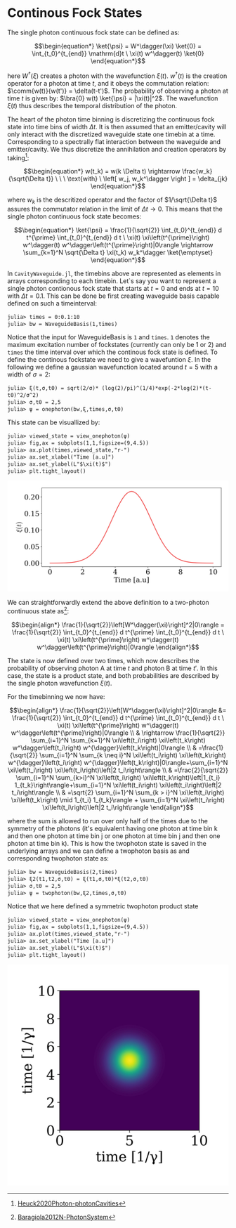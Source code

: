 # Continous Fock States

The single photon continuous fock state can be defined as:

$$\begin{equation*}
    \ket{\psi} = W^\dagger(\xi) \ket{0} = \int_{t_0}^{t_{end}} \mathrm{d}t \ \xi(t) w^\dagger(t) \ket{0}
\end{equation*}$$

here $W^\dagger(\xi)$ creates a photon with the wavefunction $\xi(t)$. $w^\dagger(t)$ is the creation operator for a photon at time $t$, and it obeys the commutation relation: $\comm{w(t)}{w(t')} = \delta(t-t')$. The probability of observing a photon at time $t$ is given by: $\bra{0} w(t) \ket{\psi} = |\xi(t)|^2$. The wavefunction $\xi(t)$ thus describes the temporal distribution of the photon.

The heart of the photon time binning is discretizing the continuous fock state into time bins of width $\Delta t$. It is then assumed that an emitter/cavity will only interact with the discretized waveguide state one timebin at a time. Corresponding to a spectrally flat interaction between the waveguide and emitter/cavity. We thus discretize the annihilation and creation operators by taking[^1]:

$$\begin{equation*}
    w(t_k) = w(k \Delta t) \rightarrow  \frac{w_k}{\sqrt{\Delta t}} \ \ \  \text{with} \ \left[ w_j, w_k^\dagger \right ] = \delta_{jk}
\end{equation*}$$

where $w_k$ is the descritized operator and the factor of $1/\sqrt{\Delta t}$ assures the commutator relation in the limit of $\Delta t \rightarrow 0$. This means that the single photon continuous fock state becomes:

$$\begin{equation*}
    \ket{\psi} = \frac{1}{\sqrt{2}} \int_{t_0}^{t_{end}} d t^{\prime} \int_{t_0}^{t_{end}} d t \ \xi(t) \xi\left(t^{\prime}\right) w^\dagger(t) w^\dagger\left(t^{\prime}\right)|0\rangle  \rightarrow 
\sum_{k=1}^N \sqrt{\Delta t} \xi(t_k) w_k^\dagger \ket{\emptyset}
\end{equation*}$$

In `CavityWaveguide.jl`, the timebins above are represented as elements in arrays corresponding to each timebin. Let`s say you want to represent a single photon contionous fock state that starts at $t=0$ and ends at $t=10$ with $\Delta t = 0.1$. This can be done be first creating waveguide basis capable defined on such a timeinterval:

```jldoctest
julia> times = 0:0.1:10
julia> bw = WaveguideBasis(1,times)
```

Notice that the input for WaveguideBasis is `1` and `times`. `1` denotes the maximum excitation number of fockstates (currently can only be 1 or 2) and `times` the time interval over which the continous fock state is defined. To define the continous fockstate we need to give a wavefuntion $\xi$. In the following we define a gaussian wavefunction located around $t=5$ with a width of $\sigma = 2$:

```jldoctest
julia> ξ(t,σ,t0) = sqrt(2/σ)* (log(2)/pi)^(1/4)*exp(-2*log(2)*(t-t0)^2/σ^2)
julia> σ,t0 = 2,5
julia> ψ = onephoton(bw,ξ,times,σ,t0)
```

This state can be visuallized by:

```jldoctest
julia> viewed_state = view_onephoton(ψ)
julia> fig,ax = subplots(1,1,figsize=(9,4.5))
julia> ax.plot(times,viewed_state,"r-")
julia> ax.set_xlabel("Time [a.u]")
julia> ax.set_ylabel(L"$\xi(t)$")
julia> plt.tight_layout()
```
![alt text](one_continous_fockstate.jpg)


We can straightforwardly extend the above definition to a two-photon continuous state as[^2]:

$$\begin{align*}
\frac{1}{\sqrt{2}}\left[W^\dagger(\xi)\right]^2|0\rangle = \frac{1}{\sqrt{2}} \int_{t_0}^{t_{end}} d t^{\prime} \int_{t_0}^{t_{end}} d t \ \xi(t) \xi\left(t^{\prime}\right) w^\dagger(t) w^\dagger\left(t^{\prime}\right)|0\rangle  
\end{align*}$$

The state is now defined over two times, which now describes the probability of observing photon A at time $t$ and photon B at time $t'$. In this case, the state is a product state, and both probabilities are described by the single photon wavefunction $\xi(t)$. 

For the timebinning we now have:

$$\begin{align*}
\frac{1}{\sqrt{2}}\left[W^\dagger(\xi)\right]^2|0\rangle &= \frac{1}{\sqrt{2}} \int_{t_0}^{t_{end}} d t^{\prime} \int_{t_0}^{t_{end}} d t \ \xi(t) \xi\left(t^{\prime}\right) w^\dagger(t) w^\dagger\left(t^{\prime}\right)|0\rangle \\
& \rightarrow \frac{1}{\sqrt{2}} \sum_{i=1}^N \sum_{k=1}^N \xi\left(t_i\right) \xi\left(t_k\right) w^\dagger\left(t_i\right) w^{\dagger}\left(t_k\right)|0\rangle \\
& =\frac{1}{\sqrt{2}} \sum_{i=1}^N \sum_{k \neq i}^N \xi\left(t_i\right) \xi\left(t_k\right) w^{\dagger}\left(t_i\right) w^{\dagger}\left(t_k\right)|0\rangle+\sum_{i=1}^N \xi\left(t_i\right) \xi\left(t_i\right)\left|2 t_i\right\rangle \\
& =\frac{2}{\sqrt{2}} \sum_{i=1}^N \sum_{k>i}^N \xi\left(t_i\right) \xi\left(t_k\right)\left|1_{t_i} 1_{t_k}\right\rangle+\sum_{i=1}^N \xi\left(t_i\right) \xi\left(t_i\right)\left|2 t_i\right\rangle \\
& =\sqrt{2} \sum_{i=1}^N \sum_{k > i}^N \xi\left(t_i\right) \xi\left(t_k\right) \mid 1_{t_i} 1_{t_k}\rangle + \sum_{i=1}^N \xi\left(t_i\right) \xi\left(t_i\right)\left|2 t_i\right\rangle
\end{align*}$$


where the sum is allowed to run over only half of the times due to the symmetry of the photons (it's equivalent having one photon at time bin k and then one photon at time bin j or one photon at time bin j and then one photon at time bin k). This is how the twophoton state is saved in the underlying arrays and we can define a twophoton basis as and corresponding twophoton state as:

```jldoctest
julia> bw = WaveguideBasis(2,times)
julia> ξ2(t1,t2,σ,t0) = ξ(t1,σ,t0)*ξ(t2,σ,t0)
julia> σ,t0 = 2,5
julia> ψ = twophoton(bw,ξ2,times,σ,t0)
```

Notice that we here defined a symmetric twophoton product state 

```
julia> viewed_state = view_onephoton(ψ)
julia> fig,ax = subplots(1,1,figsize=(9,4.5))
julia> ax.plot(times,viewed_state,"r-")
julia> ax.set_xlabel("Time [a.u]")
julia> ax.set_ylabel(L"$\xi(t)$")
julia> plt.tight_layout()
```
![alt text](two_continous_fockstate.jpg)


[^1]: [Heuck2020Photon-photonCavities](@cite)
[^2]: [Baragiola2012N-PhotonSystem](@cite)
